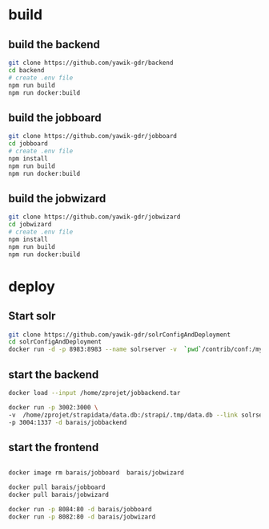 # build 

## build the backend

```bash
git clone https://github.com/yawik-gdr/backend
cd backend
# create .env file
npm run build
npm run docker:build
```

## build the jobboard

```bash
git clone https://github.com/yawik-gdr/jobboard
cd jobboard
# create .env file
npm install
npm run build
npm run docker:build
```

## build the jobwizard

```bash
git clone https://github.com/yawik-gdr/jobwizard
cd jobwizard
# create .env file
npm install
npm run build
npm run docker:build
```

# deploy

## Start solr


```bash
git clone https://github.com/yawik-gdr/solrConfigAndDeployment
cd solrConfigAndDeployment
docker run -d -p 8983:8983 --name solrserver -v  `pwd`/contrib/conf:/my_core_config/conf solr:8 solr-precreate my_core /my_core_config
```

## start the backend

```bash
docker load --input /home/zprojet/jobbackend.tar 

docker run -p 3002:3000 \
-v  /home/zprojet/strapidata/data.db:/strapi/.tmp/data.db --link solrserver:solrserver \
-p 3004:1337 -d barais/jobbackend
```

## start the frontend

```bash

docker image rm barais/jobboard  barais/jobwizard 

docker pull barais/jobboard 
docker pull barais/jobwizard 

docker run -p 8084:80 -d barais/jobboard
docker run -p 8082:80 -d barais/jobwizard
```
